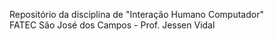 Repositório da disciplina de "Interação Humano Computador"<br>
FATEC São José dos Campos - Prof. Jessen Vidal
